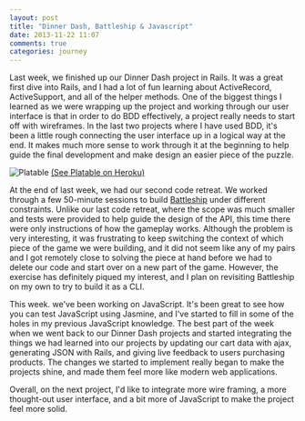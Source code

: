 ```yaml
---
layout: post
title: "Dinner Dash, Battleship & Javascript"
date: 2013-11-22 11:07
comments: true
categories: journey
---
```


Last week, we finished up our Dinner Dash project in Rails. It was a great first dive into Rails, and I had a lot of fun learning about ActiveRecord, ActiveSupport, and all of the helper methods. <!-- more --> One of the biggest things I learned as we were wrapping up the project and working through our user interface is that in order to do BDD effectively, a project really needs to start off with wireframes. In the last two projects where I have used BDD, it's been a little rough connecting the user interface up in a logical way at the end. It makes much more sense to work through it at the beginning to help guide the final development and make design an easier piece of the puzzle.

![Platable](/images/dinner_dash.png "Platable")
[(See Platable on Heroku)](http://platable.herokuapp.com)


At the end of last week, we had our second code retreat. We worked through a few 50-minute sessions to build [Battleship](https://github.com/JumpstartLab/code_retreat) under different constraints. Unlike our last code retreat, where the scope was much smaller and tests were provided to help guide the design of the API, this time there were only instructions of how the gameplay works. Although the problem is very interesting, it was frustrating to keep switching the context of which piece of the game we were building, and it did not seem like any of my pairs and I got remotely close to solving the piece at hand before we had to delete our code and start over on a new part of the game. However, the exercise has definitely piqued my interest, and I plan on revisiting Battleship on my own to try to build it as a CLI. 

This week. we've been working on JavaScript. It's been great to see how you can test JavaScript using Jasmine, and I've started to fill in some of the holes in my previous JavaScript knowledge. The best part of the week when we went back to our Dinner Dash projects and started integrating the things we had learned into our projects by updating our cart data with ajax, generating JSON with Rails, and giving live feedback to users purchasing products. The changes we started to implement really began to make the projects shine, and made them feel more like modern web applications. 

Overall, on the next project, I'd like to integrate more wire framing, a more thought-out user interface, and a bit more of JavaScript to make the project feel more solid.

